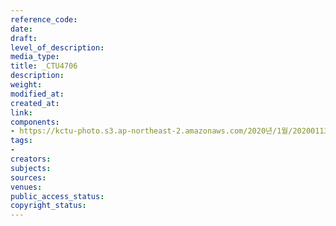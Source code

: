 ```yaml
---
reference_code: 
date: 
draft: 
level_of_description: 
media_type: 
title: _CTU4706
description: 
weight: 
modified_at: 
created_at: 
link: 
components:
- https://kctu-photo.s3.ap-northeast-2.amazonaws.com/2020년/1월/20200113_문중원+열사+상여+청와대+행진+7일차/_CTU4706.jpg
tags:
- 
creators: 
subjects: 
sources: 
venues: 
public_access_status: 
copyright_status: 
---
```

